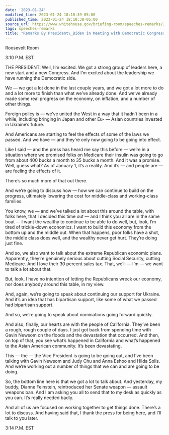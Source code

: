 ```yaml
---
date: '2023-01-24'
modified_time: 2023-01-24 18:10:39-05:00
published_time: 2023-01-24 18:10:38-05:00
source_url: https://www.whitehouse.gov/briefing-room/speeches-remarks/2023/01/24/remarks-by-president-biden-in-meeting-with-democratic-congressional-leaders/
tags: speeches-remarks
title: "Remarks By President\_Biden in Meeting with Democratic Congressional\_Leaders"
---
```

 
Roosevelt Room

3:10 P.M. EST

THE PRESIDENT: Well, I’m excited. We got a strong group of leaders here,
a new start and a new Congress. And I’m excited about the leadership we
have running the Democratic side.

We — we got a lot done in the last couple years, and we got a lot more
to do and a lot more to finish than what we’ve already done. And we’ve
already made some real progress on the economy, on inflation, and a
number of other things.

Foreign policy is — we’ve united the West in a way that it hadn’t been
in a while, including bringing in Japan and other Eu- — Asian countries
invested in Ukraine’s future.

And Americans are starting to feel the effects of some of the laws we
passed. And we have — and they’re only now going to be going into
effect.

Like I said — and the press has heard me say this before — we’re in a
situation where we promised folks on Medicare their insulin was going to
go from about 400 bucks a month to 35 bucks a month. And it was a
promise. Well, guess what? As of January 1, it’s a reality. And it’s —
and people are — are feeling the effects of it.

There’s so much more of that out there.

And we’re going to discuss how — how we can continue to build on the
progress, ultimately lowering the cost for middle-class and
working-class families.

You know, we — and we’ve talked a lot about this around the table, with
folks here, that I decided this time out — and I think you all are in
the same boat — I want the wealthy to continue to be able to do well,
but, look, I’m tired of trickle-down economics. I want to build this
economy from the bottom up and the middle out. When that happens, poor
folks have a shot, the middle class does well, and the wealthy never get
hurt. They’re doing just fine.

And so, we also want to talk about the extreme Republican economic
plans. Apparently, they’re genuinely serious about cutting Social
Security, cutting Medicare. And I love their 30 percent sales tax. That,
we’ll — I’m — we want to talk a lot about that.

But, look, I have no intention of letting the Republicans wreck our
economy, nor does anybody around this table, in my view.

And, again, we’re going to speak about continuing our support for
Ukraine. And it’s an idea that has bipartisan support, like some of what
we passed had bipartisan support.

And so, we’re going to speak about nominations going forward quickly.

And also, finally, our hearts are with the people of California. They’ve
been a rough, rough couple of days. I just got back from spending time
with Gavin Newsom on the floods and the devastation that occurred. And
then, on top of that, you see what’s happened in California and what’s
happened to the Asian American community. It’s been devastating.

This — the — the Vice President is going to be going out, and I’ve been
talking with Gavin Newsom and Judy Chu and Anna Eshoo and Hilda Solis.
And we’re working out a number of things that we can and are going to be
doing.

So, the bottom line here is that we got a lot to talk about. And
yesterday, my buddy, Dianne Feinstein, reintroduced her Senate weapon —
assault weapons ban. And I am asking you all to send that to my desk as
quickly as you can. It’s really needed badly.

And all of us are focused on working together to get things done.
There’s a lot to discuss. And having said that, I thank the press for
being here, and I’ll talk to you later.

3:14 P.M. EST

